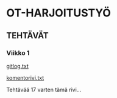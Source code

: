 # OT-HARJOITUSTYÖ

## TEHTÄVÄT

### Viikko 1

[gitlog.txt](https://github.com/Vilivanh/ot-harjoitustyo/blob/master/laskarit/viikko1/gitlog.txt)

[komentorivi.txt](https://github.com/Vilivanh/ot-harjoitustyo/blob/master/laskarit/viikko1/komentorivi.txt)

Tehtävää 17 varten tämä rivi...
